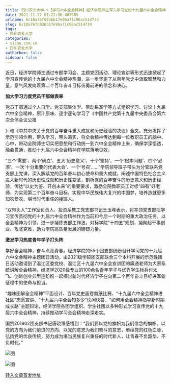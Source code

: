 ```yaml
---
title: 四川农业大学->【学习六中全会精神】经济学院师生深入学习党的十九届六中全会精神 | sicau.com.cn
date: 2021-11-27 01:22:36.403985
urlname: 6c10a76fd836b17e9ba71c96ac514734
slug: 6c10a76fd836b17e9ba71c96ac514734
tags: 
- 四川农业大学
categories:
- sicau.com.cn
- 四川农业大学
authorbox: false
sidebar: false
---
```

近日，经济学院师生通过专题学习会、主题党团活动、理论宣讲等形式迅速掀起了学习宣传党的十九届六中全会精神热潮，进一步坚定了从百年党史中汲取智慧和力量，意气风发向着第二个百年奋斗目标奋勇前进的信念和决心。

**加大学习力度党员干部做表率**

党员干部通过个人自学、党支部集体学、带动系室学等方式组织学习、讨论十九届六中全会精神，原汁原味、逐字逐句学习了《中国共产党第十九届中央委员会第六次全体会议公报
<!--more-->
》和《中共中央关于党的百年奋斗重大成就和历史经验的决议》全文。充分发挥了示范引领作用，带头学习，带头落实，将全会精神传达到每一位教职员工的脑中、心中，带动全院师生切实把思想和行动统一到六中全会精神上来，确保学深悟透，融会贯通，推动十九届六中全会精神在学院落地见效。

“三个‘需要’、两个‘确立’、五大‘历史意义’、十个‘坚持’、一个‘根本问题’、四个‘必须’、一次‘十分重要的代表大会’、一个‘号召’……”学院领导班子带头为分管联系党支部上党课，深入解读党的百年奋斗初心使命和重大成就，阐述中国特色社会主义进入新时代的历史性成就和历史性变革，剖析党的百年奋斗的历史意义和历史经验，传达“以史为鉴、开创未来”的重要要求，激励全院教职员工对标“四有”好老师，为实现第二个百年奋斗目标、实现中华民族伟大复兴的中国梦，培养造就更多知农爱农、堪当时代重任的接班人。

“双带头人”工作室负责人、投资系教工党支部书记王玉峰表示，将率领党支部把学习宣传贯彻党的十九届六中全会精神作为当前和今后一个时期的重大政治任务，以全会精神为引领，进一步凝练支部工作法，对标学院“十四五”规划，凝聚起干事创业、攻坚克难，助力学院高质量发展的磅礴力量。

**激发学习热度青年学子打头阵**

学好全会精神，奋斗点亮青春。经济学院的55个团支部纷纷召开学习党的十九届六中全会精神主题团日活动，由2021级学硕团支部联合三个本科开展的示范性团日活动邀请到了温江区委党校、温江区十九届六中全会宣讲团的廉通老师为大家系统讲解全会精神。经济学2020级专业的100余名青年学子与优秀学生标兵付太飞、创新创业典型连盼盼一起探讨新时代经济学子在向第二个百年奋斗目标进军新征程中的使命与担当。

“趣味图解全会精神”平面设计、百年党史画卷剪纸比赛、“十九届六中全会精神进社区”志愿宣讲、“十九届六中全会知多少”快问快答、“如何用全会精神指导新时期成长路”主题辩论，经济学院各团学组织、学生社团以多种形式学习宣传党的十九届六中全会精神，持续推动学习全会精神走深走实。

国贸201902团支部书记唐晓臻感悟到：“我们要以党的旗帜为我们信念的旗帜、以党的方向为我们前进的方向、以党的意志为我们奋斗的意志，赓续党的红色血脉，弘扬党的优良传统，努力成为堪当民族复兴重任的时代新人，让青春不负韶华、不负时代。”

![图](https://news.sicau.edu.cn/__local/B/3D/59/FCFB33973BEF448CFB765C97167_94CD0246_C3466.png)

![图](https://news.sicau.edu.cn/__local/1/2C/AA/D863BE33B39190C5DC7AD4A848E_960C0BF4_19FB1.jpg)

[转入文章首发地址](https://news.sicau.edu.cn/info/1078/65693.htm)